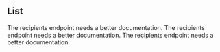 ## List

The recipients endpoint needs a better documentation.
The recipients endpoint needs a better documentation.
The recipients endpoint needs a better documentation.